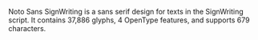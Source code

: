 Noto Sans SignWriting is a sans serif design for texts in the SignWriting script. It contains 37,886 glyphs, 4 OpenType features, and supports 679 characters.